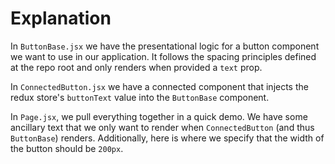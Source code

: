 # Explanation

In `ButtonBase.jsx` we have the presentational logic for a button component we want to use in our application.
It follows the spacing principles defined at the repo root and only renders when provided a `text` prop.

In `ConnectedButton.jsx` we have a connected component that injects the redux store's `buttonText` value
into the `ButtonBase` component.

In `Page.jsx`, we pull everything together in a quick demo. We have some ancillary text that we only want
to render when `ConnectedButton` (and thus `ButtonBase`) renders. Additionally, here is where we specify
that the width of the button should be `200px`.
